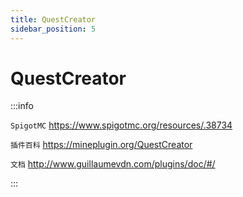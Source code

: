```yaml
---
title: QuestCreator
sidebar_position: 5
---
```


# QuestCreator

:::info

`SpigotMC` https://www.spigotmc.org/resources/.38734

`插件百科` https://mineplugin.org/QuestCreator

`文档` http://www.guillaumevdn.com/plugins/doc/#/

:::
